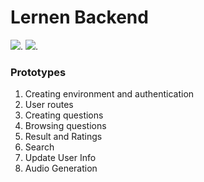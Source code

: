 # Lernen Backend
[![](https://tokei.rs/b1/github/lwalton101/LernenBackend)](https://github.com/lwalton101/LernenBackend).
[![](https://tokei.rs/b1/github/lwalton101/LernenBackend?category=comments)](https://github.com/lwalton101/LernenBackend).
### Prototypes

1. Creating environment and authentication
2. User routes
3. Creating questions
4. Browsing questions
5. Result and Ratings
6. Search
7. Update User Info
8. Audio Generation
